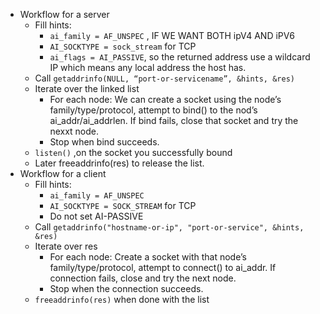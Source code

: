 - Workflow for a server
    - Fill hints:
        - `ai_family = AF_UNSPEC` , IF WE WANT BOTH ipV4 AND iPV6
        - `AI_SOCKTYPE = sock_stream` for TCP
        - `ai_flags = AI_PASSIVE`, so the returned address use a wildcard IP which means any local address the host has.
    - Call `getaddrinfo(NULL, “port-or-servicename”, &hints, &res)`
    - Iterate over the linked list
        - For each node: We can create a socket using the node’s family/type/protocol, attempt to bind() to the nod’s ai_addr/ai_addrlen. If bind fails, close that socket and try the nexxt node.
        - Stop when bind succeeds.
    - `listen()` ,on the socket you successfully bound
    - Later freeaddrinfo(res) to release the list.
- Workflow for a client
    - Fill hints:
        - `ai_family = AF_UNSPEC`
        - `AI_SOCKTYPE = SOCK_STREAM` for TCP
        - Do not set AI-PASSIVE
    - Call `getaddrinfo("hostname-or-ip", "port-or-service", &hints, &res)`
    - Iterate over res
        - For each node: Create a socket with that node’s family/type/protocol, attempt to connect() to ai_addr. If connection fails, close and try the next node.
        - Stop when the connection succeeds.
    - `freeaddrinfo(res)`  when done with the list